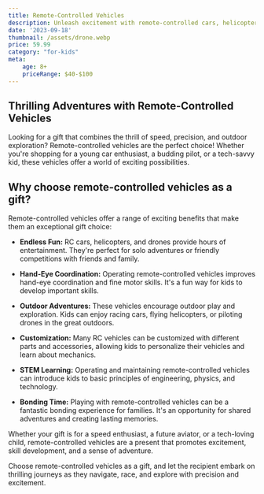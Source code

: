 ```yaml
---
title: Remote-Controlled Vehicles
description: Unleash excitement with remote-controlled cars, helicopters, and drones.
date: '2023-09-18'
thumbnail: /assets/drone.webp
price: 59.99
category: "for-kids"
meta:
    age: 8+
    priceRange: $40-$100
---
```

## Thrilling Adventures with Remote-Controlled Vehicles

Looking for a gift that combines the thrill of speed, precision, and outdoor exploration? Remote-controlled vehicles are the perfect choice! Whether you're shopping for a young car enthusiast, a budding pilot, or a tech-savvy kid, these vehicles offer a world of exciting possibilities.

## Why choose remote-controlled vehicles as a gift?

Remote-controlled vehicles offer a range of exciting benefits that make them an exceptional gift choice:

- **Endless Fun:** RC cars, helicopters, and drones provide hours of entertainment. They're perfect for solo adventures or friendly competitions with friends and family.

- **Hand-Eye Coordination:** Operating remote-controlled vehicles improves hand-eye coordination and fine motor skills. It's a fun way for kids to develop important skills.

- **Outdoor Adventures:** These vehicles encourage outdoor play and exploration. Kids can enjoy racing cars, flying helicopters, or piloting drones in the great outdoors.

- **Customization:** Many RC vehicles can be customized with different parts and accessories, allowing kids to personalize their vehicles and learn about mechanics.

- **STEM Learning:** Operating and maintaining remote-controlled vehicles can introduce kids to basic principles of engineering, physics, and technology.

- **Bonding Time:** Playing with remote-controlled vehicles can be a fantastic bonding experience for families. It's an opportunity for shared adventures and creating lasting memories.

Whether your gift is for a speed enthusiast, a future aviator, or a tech-loving child, remote-controlled vehicles are a present that promotes excitement, skill development, and a sense of adventure.

Choose remote-controlled vehicles as a gift, and let the recipient embark on thrilling journeys as they navigate, race, and explore with precision and excitement.
